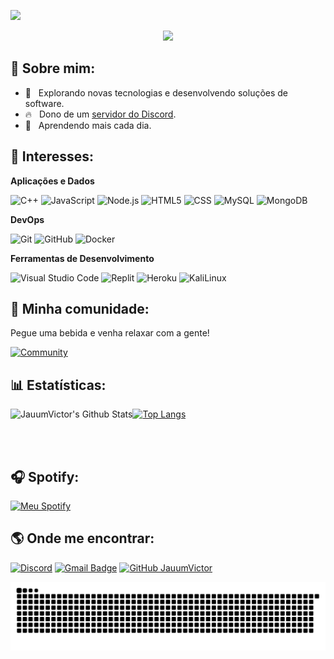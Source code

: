 ![](https://komarev.com/ghpvc/?username=JauumVictor&color=006bed)

<p align="center">
  <img src="https://discord.c99.nl/widget/theme-4/739953474195947581.png" </p>

  ## 🤠 Sobre mim:

  - 🤔 &nbsp; Explorando novas tecnologias e desenvolvendo soluções de software.
  - 🔥 &nbsp; Dono de um <a href="https://discord.gg/zWXSxBWpZc">servidor do Discord</a>.
  - 🌱 &nbsp; Aprendendo mais cada dia.

  ## 🚀 Interesses:

  **Aplicações e Dados**

  ![C++](https://img.shields.io/badge/-C++-333333?style=flat&logo=C%2B%2B&logoColor=00599C)
  ![JavaScript](https://img.shields.io/badge/-JavaScript-333333?style=flat&logo=javascript)
  ![Node.js](https://img.shields.io/badge/-Node.js-333333?style=flat&logo=node.js)
  ![HTML5](https://img.shields.io/badge/-HTML5-333333?style=flat&logo=HTML5)
  ![CSS](https://img.shields.io/badge/-CSS-333333?style=flat&logo=CSS3&logoColor=1572B6)
  ![MySQL](https://img.shields.io/badge/-MySQL-333333?style=flat&logo=mysql)
  ![MongoDB](https://img.shields.io/badge/-MongoDB-333333?style=flat&logo=mongodb)

  **DevOps**

  ![Git](https://img.shields.io/badge/-Git-333333?style=flat&logo=git)
  ![GitHub](https://img.shields.io/badge/-GitHub-333333?style=flat&logo=github)
  ![Docker](https://img.shields.io/badge/-Docker-333333?style=flat&logo=docker)

  **Ferramentas de Desenvolvimento**

  ![Visual Studio
  Code](https://img.shields.io/badge/-Visual%20Studio%20Code-333333?style=flat&logo=visual-studio-code&logoColor=007ACC)
  ![Replit](https://img.shields.io/badge/-Replit-333333?style=flat&logo=replit)
  ![Heroku](https://img.shields.io/badge/-Heroku-333333?style=flat&logo=heroku)
  ![KaliLinux](https://img.shields.io/badge/-KaliLinux-333333?style=flat&logo=kalilinux)

  ## 🤩 Minha comunidade:

  Pegue uma bebida e venha relaxar com a gente!

  [![Community](https://discordapp.com/api/guilds/899333550640349204/widget.png?style=banner4)](https://discord.gg/zWXSxBWpZc)


  ## 📊 Estatísticas:

  <img align="left" alt="JauumVictor's Github Stats"
    src="https://github-readme-stats.vercel.app/api?username=JauumVictor&show_icons=true&hide_border=true" />

  [![Top
  Langs](https://github-readme-stats.vercel.app/api/top-langs/?username=JauumVictor&show_icons=true&hide_border=true)](https://github.com/JauumVictor)

  <br>
  <br>

  ## 🎧 Spotify:

  [![Meu
  Spotify](https://img.shields.io/badge/Meu%20Spotify-%231DB954.svg?&style=for-the-badge&logo=spotify&logoColor=white)](https://open.spotify.com/user/22rj74wxuuqy4g3wmilsfllia)


  ## 🌎 Onde me encontrar:

  [![Discord](https://img.shields.io/badge/-Discord-7289DA?style=flat-square&logo=discord&logoColor=white)](https://discord.gg/zWXSxBWpZc)
  [![Gmail
  Badge](https://img.shields.io/badge/-joaovictor9162@outlook.com-006bed?style=flat-square&logo=Gmail&logoColor=white&link=mailto:joaovictor9162@gmail.com)](mailto:joaovictor9162@outlook.com)
  [![GitHub
  JauumVictor](https://img.shields.io/github/followers/JauumVictor?label=follow&style=social)](https://github.com/JauumVictor)

  ![Snake animation](https://github.com/JauumVictor/JauumVictor/blob/main/.github/workflows/grid-snake.svg)
